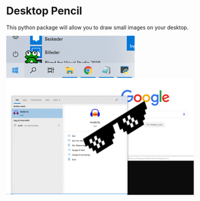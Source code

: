 # Desktop Pencil
This python package will allow you to draw small images on your desktop.

![](/Exampels/1.png)
![](/Exampels/2.png)
